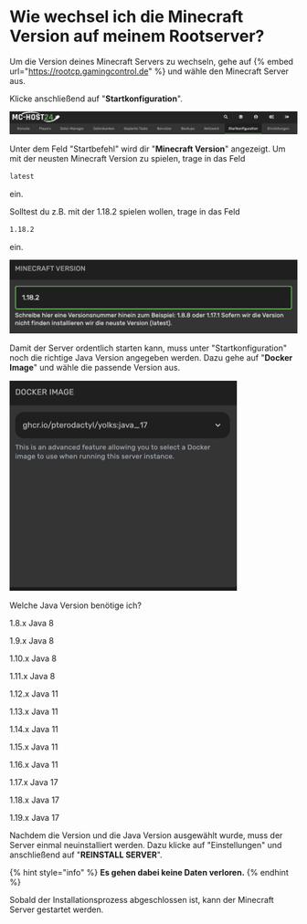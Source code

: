 # Wie wechsel ich die Minecraft Version auf meinem Rootserver?

Um die Version deines Minecraft Servers zu wechseln, gehe auf {% embed url="https://rootcp.gamingcontrol.de" %} und wähle den Minecraft Server aus.

Klicke anschließend auf "**Startkonfiguration**".

![Startkonfiguration Pterodactyl](../.gitbook/assets/minecraft-version-wechseln-bar.png)

Unter dem Feld "Startbefehl" wird dir "**Minecraft Version**" angezeigt.
Um mit der neusten Minecraft Version zu spielen, trage in das Feld
```bash
latest
```
ein.

Solltest du z.B. mit der 1.18.2 spielen wollen, trage in das Feld
```bash
1.18.2
```
ein.

![Minecraft Version ändern](../.gitbook/assets/minecraft-version.png)
 
Damit der Server ordentlich starten kann, muss unter "Startkonfiguration" noch die richtige Java Version angegeben werden.
Dazu gehe auf "**Docker Image**" und wähle die passende Version aus.

![Java Version auswählen](../.gitbook/assets/minecraft-java-version.png)


<summary>Welche Java Version benötige ich?</summary>

1.8.x   Java 8

1.9.x   Java 8 

1.10.x  Java 8

1.11.x  Java 8

1.12.x  Java 11

1.13.x  Java 11

1.14.x  Java 11

1.15.x  Java 11

1.16.x  Java 11

1.17.x  Java 17

1.18.x  Java 17

1.19.x  Java 17

</details>

Nachdem die Version und die Java Version ausgewählt wurde, muss der Server einmal neuinstalliert werden.
Dazu klicke auf "Einstellungen" und anschließend auf "**REINSTALL SERVER**".

{% hint style="info" %}
**Es gehen dabei keine Daten verloren.**
{% endhint %}

Sobald der Installationsprozess abgeschlossen ist, kann der Minecraft Server gestartet werden.